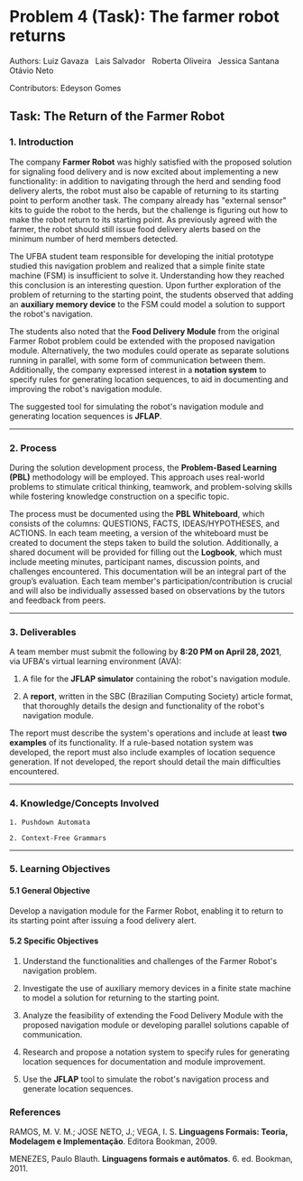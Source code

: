 ﻿# **Problem 4 (Task): The farmer robot returns**
 
 Authors: Luiz Gavaza &nbsp; Lais Salvador &nbsp; Roberta Oliveira &nbsp; Jessica Santana &nbsp; Otávio Neto
 
 Contributors: Edeyson Gomes
 
## **Task: The Return of the Farmer Robot**

### **1. Introduction**

The company **Farmer Robot** was highly satisfied with the proposed solution for signaling food delivery and is now excited about implementing a new functionality: in addition to navigating through the herd and sending food delivery alerts, the robot must also be capable of returning to its starting point to perform another task. The company already has "external sensor" kits to guide the robot to the herds, but the challenge is figuring out how to make the robot return to its starting point. As previously agreed with the farmer, the robot should still issue food delivery alerts based on the minimum number of herd members detected.

The UFBA student team responsible for developing the initial prototype studied this navigation problem and realized that a simple finite state machine (FSM) is insufficient to solve it. Understanding how they reached this conclusion is an interesting question. Upon further exploration of the problem of returning to the starting point, the students observed that adding an **auxiliary memory device** to the FSM could model a solution to support the robot's navigation.

The students also noted that the **Food Delivery Module** from the original Farmer Robot problem could be extended with the proposed navigation module. Alternatively, the two modules could operate as separate solutions running in parallel, with some form of communication between them. Additionally, the company expressed interest in a **notation system** to specify rules for generating location sequences, to aid in documenting and improving the robot's navigation module.

The suggested tool for simulating the robot's navigation module and generating location sequences is **JFLAP**.

---

### **2. Process**

During the solution development process, the **Problem-Based Learning (PBL)** methodology will be employed. This approach uses real-world problems to stimulate critical thinking, teamwork, and problem-solving skills while fostering knowledge construction on a specific topic.

The process must be documented using the **PBL Whiteboard**, which consists of the columns: QUESTIONS, FACTS, IDEAS/HYPOTHESES, and ACTIONS. In each team meeting, a version of the whiteboard must be created to document the steps taken to build the solution. Additionally, a shared document will be provided for filling out the **Logbook**, which must include meeting minutes, participant names, discussion points, and challenges encountered. This documentation will be an integral part of the group’s evaluation. Each team member's participation/contribution is crucial and will also be individually assessed based on observations by the tutors and feedback from peers.

---

### **3. Deliverables**

A team member must submit the following by **8:20 PM on April 28, 2021**, via UFBA's virtual learning environment (AVA):  

1. A file for the **JFLAP simulator** containing the robot's navigation module.  

2. A **report**, written in the SBC (Brazilian Computing Society) article format, that thoroughly details the design and functionality of the robot's navigation module.  

The report must describe the system's operations and include at least **two examples** of its functionality. If a rule-based notation system was developed, the report must also include examples of location sequence generation. If not developed, the report should detail the main difficulties encountered.

---

### **4. Knowledge/Concepts Involved**

    1. Pushdown Automata 
    
    2. Context-Free Grammars  

---

### **5. Learning Objectives**

#### **5.1 General Objective**

Develop a navigation module for the Farmer Robot, enabling it to return to its starting point after issuing a food delivery alert.

#### **5.2 Specific Objectives**

1. Understand the functionalities and challenges of the Farmer Robot's navigation problem.  

2. Investigate the use of auxiliary memory devices in a finite state machine to model a solution for returning to the starting point.  

3. Analyze the feasibility of extending the Food Delivery Module with the proposed navigation module or developing parallel solutions capable of communication.  

4. Research and propose a notation system to specify rules for generating location sequences for documentation and module improvement.  

5. Use the **JFLAP** tool to simulate the robot's navigation process and generate location sequences.  

### </a> References 
RAMOS, M. V. M.; JOSE NETO, J.; VEGA, I. S. **Linguagens Formais: Teoria, Modelagem e Implementação**. Editora Bookman, 2009.

MENEZES, Paulo Blauth. **Linguagens formais e autômatos**. 6. ed. Bookman, 2011.